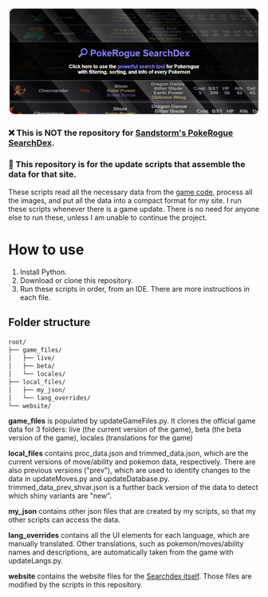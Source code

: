 <a href="https://sandstormer.github.io/PokeRogue-Dex/">
  <img src="https://github.com/Sandstormer/PokeRogue-Dex/raw/main/ui/bigbutton.png">
</a>

### ❌ This is <b>NOT</b> the repository for [Sandstorm's PokeRogue SearchDex](https://sandstormer.github.io/PokeRogue-Dex/).

### 🔧 This repository is for the update scripts that assemble the data for that site. 
These scripts read all the necessary data from the [game code](https://github.com/pagefaultgames/pokerogue/tree/main), process all the images, and put all the data into a compact format for my site. I run these scripts whenever there is a game update. There is no need for anyone else to run these, unless I am unable to continue the project.

# How to use

1. Install Python.
2. Download or clone this repository.
3. Run these scripts in order, from an IDE. There are more instructions in each file.

## Folder structure

    root/
    ├── game_files/
    │   ├── live/
    │   ├── beta/
    │   └── locales/
    ├── local_files/
    │   ├── my_json/
    │   └── lang_overrides/
    └── website/

**game_files** is populated by updateGameFiles.py. It clones the official game data for 3 folders: live (the current version of the game), beta (the beta version of the game), locales (translations for the game)

**local_files** contains proc_data.json and trimmed_data.json, which are the current versions of move/ability and pokemon data, respectively. There are also previous versions ("prev"), which are used to identify changes to the data in updateMoves.py and updateDatabase.py. trimmed_data_prev_shvar.json is a further back version of the data to detect which shiny variants are "new".

**my_json** contains other json files that are created by my scripts, so that my other scripts can access the data.

**lang_overrides** contains all the UI elements for each language, which are manually translated. Other translations, such as pokemon/moves/ability names and descriptions, are automatically taken from the game with updateLangs.py.

**website** contains the website files for the [Searchdex itself](https://github.com/Sandstormer/PokeRogue-Dex). Those files are modified by the scripts in this repository.
